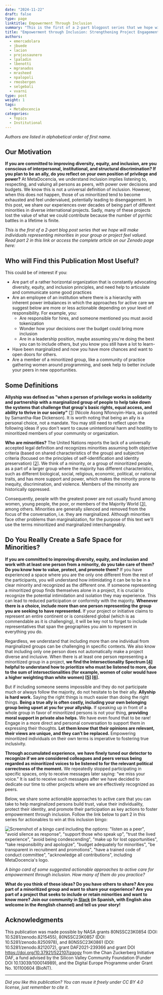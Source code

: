 ```yaml
---
date: "2024-11-22"
draft: false
type: page
linktitle: Empowerment Through Inclusion
summary: "This is the first of a 2-part blogpost series that we hope will make individuals representing minorities in your group or project feel valued."
title: "Empowerment through Inclusion: Strengthening Project Engagement with Minoritized Voices - Part 1 of 2"
authors:
  - emercadolara
  - jbuede
  - lacion
  - projassaunero
  - lpaladin
  - lbenotti
  - mgranados
  - mrasheed
  - npalopoli
  - rmosbergen
  - selgebali
  - vvarni
type: post
weight: 1
tags: 
  - MetaDocencia 
categories:
  - Topics
  - Institutional
---
```


*Authors are listed in alphabetical order of first name.*

## Our Motivation
**If you are committed to improving diversity, equity, and inclusion, are you conscious of interpersonal, institutional, and structural discrimination? If you plan to be an ally, do you reflect on your own position of privilege and power?** 
At MetaDocencia, we understand inclusion implies listening to, respecting, and valuing all persons as peers, with power over decisions and budgets. We know this is not a universal definition of inclusion. However, when this does not happen, those of us minoritized tend to become exhausted and feel undervalued, potentially leading to disengagement. In this post, we share our experiences over decades of being part of different minorities in diverse international projects. Sadly, many of these projects lost the value of what we could contribute because the number of pyrrhic battles in a lifetime is finite.

*This is the first of a 2-part blog post series that we hope will make individuals representing minorities in your group or project feel valued. Read part 2 in this link or access the complete article on our Zenodo page here:* 

## Who will Find this Publication Most Useful?
This could be of interest if you:
- Are part of a rather horizontal organization that is constantly advocating diversity, equity, and inclusion principles, and need help to articulate and communicate some good practices
- Are an employee of an institution where there is a hierarchy with inherent power imbalances in which the approaches for active care we suggest below are more or less actionable depending on your level of responsibility. For example, you:
  - Are responsible for hires, and someone mentioned you must avoid tokenization
  - Wonder how your decisions over the budget could bring more inclusion
  - Are in a leadership position, maybe assuming you're doing the best you can to include others, but you know you still have a lot to learn- 
- Have been marginalized and now you have more chances and want to open doors for others.  
- Are a member of a minoritized group, like a community of practice gathering women around programming, and seek help to better include your peers in new opportunities.   

## Some Definitions

**Allyship was defined as "when a person of privilege works in solidarity and partnership with a marginalized group of people to help take down the systems that challenge that group's basic rights, equal access, and ability to thrive in our society"** [[1](https://www.edi.nih.gov/the-EDI-pulse-blog/what-allyship)] (Nicole Asong Nfonoyim-Hara, as quoted by Samantha-Rae Dickenson). It is worth noting that being an ally is a personal choice, not a mandate. You may still need to reflect upon the following ideas if you don't want to cause unintentional harm and hostility to minoritized members of your community or organization.

**Who are minorities?** The United Nations reports the lack of a universally accepted legal definition and recognizes minorities assuming both objective criteria (based on shared characteristics of the group) and subjective criteria (focused on the principles of self-identification and identity preservation) [[2](https://www.undp.org/publications/marginalised-minorities-development-programming-resource-guide-and-toolkit)]. We think of a minority, or a group of minoritized people, as a part of a larger group where the majority has different characteristics, such as different biological, social, religious, economic, political, or national traits, and has more support and power, which makes the minority prone to inequity, discrimination, and violence. Members of the minority are historically oppressed.

Consequently, people with the greatest power are not usually found among women, young people, the poor, or members of the Majority World [[3](https://gh.bmj.com/content/bmjgh/7/6/e009704.full.pdf)], among others. Minorities are generally silenced and removed from the focus of the conversation, i.e. they are marginalized. Although minorities face other problems than marginalization, for the purpose of this text we'll use the terms minoritized and marginalized interchangeably.

## Do You Really Create a Safe Space for Minorities?
**If you are committed to improving diversity, equity, and inclusion and work with at least one person from a minority, do you take care of them? Do you know how to value, protect, and promote them?**
If you have experienced a space where you are the only one different from the rest of the participants, you will understand how intimidating it can be to be in a clear minority and recognized as the different one. If someone representing a minoritized group finds themselves alone in a project, it is crucial to recognize the potential intimidation and isolation they may experience. This can lead to reduced participation or conformity with the majority. **Whenever there is a choice, include more than one person representing the group you are seeking to have represented.** If your project or initiative claims to represent an entire continent or is considered global (which is as commendable as it is challenging), it will be key not to forget to include representatives that span the geographies you aim to represent in everything you do.

Regardless, we understand that including more than one individual from marginalized groups can be challenging in specific contexts. We also know that including only one person does not automatically make a project diverse and inclusive. When there is at least one person representing a minoritized group in a project, **we find the Intersectionality Spectrum [[4](https://www.practicaldiversity.org/accessible/2022-02_Diversity_in_Leadership/#intersectionality)] helpful to understand how to prioritize who must be listened to more, due to the sum of intersectionalities (for example, women of color would have a higher weighting than white women) [[5](https://coco-net.org/problem-woman-colour-nonprofit-organizations/)] [[6](https://www.uqp.com.au/books/talkin-up-to-the-white-woman-indigenous-women-and-feminism-20th-anniversary-edition)].**

But if including someone seems impossible and they do not participate much or always follow the majority, do not hesitate to be their ally. **Allyship is hard work.** Saying the right things is much easier than doing the right things. **Being a true ally is often costly, including your own belonging group being upset at you for your allyship.** If speaking up in front of a whole group in favor of minoritized persons is not your thing, **providing moral support in private also helps.** We have even found that to be rare! Engage in a more direct and personal conversation to support them in expressing their thoughts. **Let them know that their opinions are relevant, their views are unique, and they can’t be replaced.** Empowering minoritized individuals on their own terms is imperative to fostering true inclusivity.

**Through accumulated experience, we have finely tuned our detector to recognize if we are considered colleagues and peers versus being regarded as minoritized voices to be listened to for the relevant political correctness of the moment.** We repeatedly stopped participating in specific spaces, only to receive messages later saying: “we miss your voice.” It is sad to receive such messages after we have decided to dedicate our time to other projects where we are effectively recognized as peers.

Below, we share some actionable approaches to active care that you can take to help marginalized persons build trust, value their individuality, protect their identity, and promote their participation as key actions to foster empowerment through inclusion. Follow the link below to part 2 in this series for actionables to win at this inclusion bingo: 

![Screenshot of a bingo card including the options: "listen as a peer", "avoid silence as response", "support those who speak up", "trust the lived experience", "avoid being condescending", "make up for lost opportunities", "take responsibility and apologize", "budget adequately for minorities", "be transparent in recruitment and promotions", "have a trained code of conduct committee", "acknowledge all contributions", including MetaDocencia's logo.](https://www.metadocencia.org/img/bingo-inclusion.jpg) 

*A bingo card of some suggested actionable approaches to active care for empowerment through inclusion. How many of them do you practice?* 

**What do you think of these ideas? Do you have others to share? Are you part of a minoritized group and want to share your experience? Are you part of a project that seeks to include or retain minorities and want to know more?  Join our community in [Slack](https://w3id.org/metadocencia/slack) (in Spanish, with English also welcome in the #english channel) and tell us your story!**

## Acknowledgments
This publication was made possible by NASA grants 80NSSC23K0854 (DOI: 10.5281/zenodo.8215455), 80NSSC23K0857 (DOI: 10.5281/zenodo.8250978), and 80NSSC23K0861 (DOI: 10.5281/zenodo.8212072), grant DAF2021-239366 and grant DOI https://doi.org/10.37921/522107izqogv from the Chan Zuckerberg Initiative DAF, a fund advised by the Silicon Valley Community Foundation (Funder DOI 10.13039/100014989), and the Digital Europe Programme under Grant No. 101100604 (BioNT).

---

*Did you like this publication? You can reuse it freely under CC BY 4.0 license, just remember to cite it.* 

